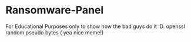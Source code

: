 # Ransomware-Panel
For Educational Purposes only to show how the bad guys do it :D.
openssl random pseudo bytes ( yea nice meme!)
